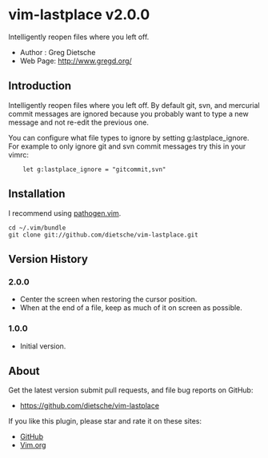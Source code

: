 # vim-lastplace v2.0.0
Intelligently reopen files where you left off.

- Author  :  Greg Dietsche
- Web Page: http://www.gregd.org/

## Introduction

Intelligently reopen files where you left off.  By default git,
svn, and mercurial commit messages are ignored because you
probably want to type a new message and not re-edit the previous
one.

You can configure what file types to ignore by setting
g:lastplace_ignore. For example to only ignore git and svn commit
messages try this in your vimrc:

        let g:lastplace_ignore = "gitcommit,svn"

## Installation
I recommend using [pathogen.vim](https://github.com/tpope/vim-pathogen).

    cd ~/.vim/bundle
    git clone git://github.com/dietsche/vim-lastplace.git

## Version History

### 2.0.0

- Center the screen when restoring the cursor position.
- When at the end of a file, keep as much of it on screen as possible.


### 1.0.0

- Initial version.

## About

Get the latest version submit pull requests, and file bug reports
on GitHub:
- https://github.com/dietsche/vim-lastplace

If you like this plugin, please star and rate it on these sites:

- [GitHub](https://github.com/dietsche/vim-lastplace)
- [Vim.org](http://www.vim.org/scripts/script.php?script_id=5090)
